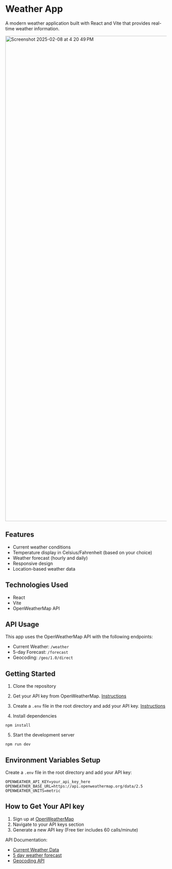 # Weather App

A modern weather application built with React and Vite that provides real-time weather information.

<img width="1512" alt="Screenshot 2025-02-08 at 4 20 49 PM" src="https://github.com/user-attachments/assets/2410add8-0d4b-4d28-87b3-9b08b141f743" />

## Features

- Current weather conditions
- Temperature display in Celsius/Fahrenheit (based on your choice)
- Weather forecast (hourly and daily)
- Responsive design
- Location-based weather data

## Technologies Used

- React
- Vite
- OpenWeatherMap API

## API Usage

This app uses the OpenWeatherMap API with the following endpoints:

- Current Weather: `/weather`
- 5-day Forecast: `/forecast`
- Geocoding: `/geo/1.0/direct`

## Getting Started

1. Clone the repository

2. Get your API key from OpenWeatherMap. [Instructions](#how-to-get-your-api-key)

3. Create a `.env` file in the root directory and add your API key. [Instructions](#environment-variables-setup)

4. Install dependencies
```
npm install
```

5. Start the development server
```
npm run dev
```

## Environment Variables Setup

Create a `.env` file in the root directory and add your API key:
```
OPENWEATHER_API_KEY=your_api_key_here
OPENWEATHER_BASE_URL=https://api.openweathermap.org/data/2.5
OPENWEATHER_UNITS=metric 
```

## How to Get Your API key

1. Sign up at [OpenWeatherMap](https://openweathermap.org/api)
2. Navigate to your API keys section
3. Generate a new API key (Free tier includes 60 calls/minute)

API Documentation:
- [Current Weather Data](https://openweathermap.org/current)
- [5 day weather forecast](https://openweathermap.org/forecast5)
- [Geocoding API](https://openweathermap.org/api/geocoding-api)
